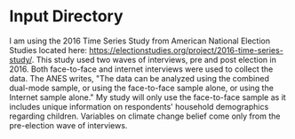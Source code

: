 # Input Directory

I am using the 2016 Time Series Study from American National Election Studies located here: https://electionstudies.org/project/2016-time-series-study/. This study used two waves of interviews, pre and post election in 2016. Both face-to-face and internet interviews were used to collect the data. The ANES writes, "The data can be analyzed using the combined dual-mode sample, or using the face-to-face sample alone, or using the Internet sample alone." My study will only use the face-to-face sample as it includes unique information on respondents' household demographics regarding children. Variables on climate change belief come only from the pre-election wave of interviews. 